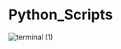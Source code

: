 # Python_Scripts

![terminal (1)](https://github.com/user-attachments/assets/32157913-5f3b-461a-ba3c-8fb6c1030ff0)

